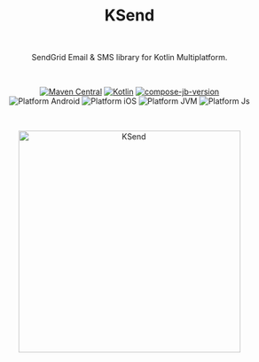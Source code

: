 <h1 align="center">KSend</h1></br>

<p align="center">
SendGrid Email & SMS library for Kotlin Multiplatform.
</p>
</br>

<p align="center">
  <a href="https://maven-badges.herokuapp.com/maven-central/io.github.ismai117/KSend"><img alt="Maven Central" src="https://maven-badges.herokuapp.com/maven-central/io.github.ismai117/KSend/badge.svg"/></a>
  <a href="https://kotlinlang.org"><img alt="Kotlin" src="https://img.shields.io/badge/Kotlin-1.9.22-blue.svg?style=flat&logo=kotlin"/></a>
  <a href="https://github.com/JetBrains/compose-jb"><img alt="compose-jb-version" src="https://img.shields.io/badge/compose--jb-1.5.12-red"/></a><br>
  <img alt="Platform Android" src="https://img.shields.io/badge/Platform-Android-brightgreen"/>
  <img alt="Platform iOS" src="https://img.shields.io/badge/Platform-iOS-lightgray"/>
  <img alt="Platform JVM" src="https://img.shields.io/badge/Platform-JVM-orange"/>
  <img alt="Platform Js" src="https://img.shields.io/badge/Platform-Js-yellow"/>
</p> <br>

<p align="center">
  <img align="center" src="https://github.com/ismai117/KSend/assets/88812838/1f46e16b-2fff-4fff-8a33-5d954b9e0c03" alt="KSend" width="400"/>
</p> </br>

